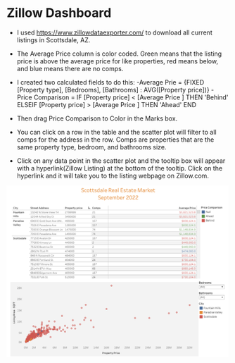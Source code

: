 # Zillow Dashboard

- I used https://www.zillowdataexporter.com/ to download all current listings in Scottsdale, AZ.
- The Average Price column is color coded. Green means that the listing price is above the average price for like properties, red means below, and blue means there are no comps.

- I created two calculated fields to do this: 
-Average Prie = {FIXED [Property type], [Bedrooms], [Bathrooms] : AVG([Property price])}
-Price Comparison = IF [Property price] < [Average Price ] THEN 'Behind' ELSEIF [Property price] > [Average Price ] THEN 'Ahead' END
- Then drag Price Comparison to Color in the Marks box.
- You can click on a row in the table and the scatter plot will filter to all comps for the address in the row. Comps are properties that are the same property type, bedroom, and bathrooms size.
- Click on any data point in the scatter plot and the tooltip box will appear with a hyperlink(Zillow Listing) at the bottom of the tooltip. Click on the hyperlink and it will take you to the listing webpage on Zillow.com.

![zillow-dash](https://github.com/ChrisLaha/Tableau_Zillow_Dashboard/blob/main/zillow-dash.png?raw=true)
